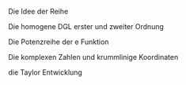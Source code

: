 Die Idee der Reihe

Die homogene DGL erster und zweiter Ordnung

Die Potenzreihe der e Funktion

Die komplexen Zahlen und krummlinige Koordinaten

die Taylor Entwicklung
